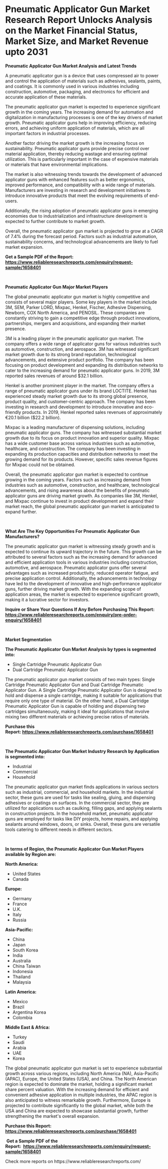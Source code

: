 <p><h1>Pneumatic Applicator Gun Market Research Report Unlocks Analysis on the Market Financial Status, Market Size, and Market Revenue upto 2031</h1></p><p><strong>Pneumatic Applicator Gun Market Analysis and Latest Trends</strong></p>
<p><p>A pneumatic applicator gun is a device that uses compressed air to power and control the application of materials such as adhesives, sealants, paints, and coatings. It is commonly used in various industries including construction, automotive, packaging, and electronics for efficient and accurate application of these materials.</p><p>The pneumatic applicator gun market is expected to experience significant growth in the coming years. The increasing demand for automation and digitalization in manufacturing processes is one of the key drivers of market growth. Pneumatic applicator guns help in improving efficiency, reducing errors, and achieving uniform application of materials, which are all important factors in industrial processes.</p><p>Another factor driving the market growth is the increasing focus on sustainability. Pneumatic applicator guns provide precise control over material application, thereby reducing wastage and ensuring optimal utilization. This is particularly important in the case of expensive materials or materials that have environmental implications.</p><p>The market is also witnessing trends towards the development of advanced applicator guns with enhanced features such as better ergonomics, improved performance, and compatibility with a wide range of materials. Manufacturers are investing in research and development initiatives to introduce innovative products that meet the evolving requirements of end-users.</p><p>Additionally, the rising adoption of pneumatic applicator guns in emerging economies due to industrialization and infrastructure development is expected to further contribute to market growth.</p><p>Overall, the pneumatic applicator gun market is projected to grow at a CAGR of 7.4% during the forecast period. Factors such as industrial automation, sustainability concerns, and technological advancements are likely to fuel market expansion.</p></p>
<p><strong>Get a Sample PDF of the Report:&nbsp; <a href="https://www.reliableresearchreports.com/enquiry/request-sample/1658401">https://www.reliableresearchreports.com/enquiry/request-sample/1658401</a></strong></p>
<p>&nbsp;</p>
<p><strong>Pneumatic Applicator Gun Major Market Players</strong></p>
<p><p>The global pneumatic applicator gun market is highly competitive and consists of several major players. Some key players in the market include 3M, SEM, Parker LORD, Mixpac, Henkel, Fischer, Adhesive Dispensing, Newborn, COX North America, and PENOSIL. These companies are constantly striving to gain a competitive edge through product innovations, partnerships, mergers and acquisitions, and expanding their market presence.</p><p>3M is a leading player in the pneumatic applicator gun market. The company offers a wide range of applicator guns for various industries such as automotive, construction, and aerospace. 3M has witnessed significant market growth due to its strong brand reputation, technological advancements, and extensive product portfolio. The company has been focusing on product development and expanding its distribution networks to cater to the increasing demand for pneumatic applicator guns. In 2019, 3M reported sales revenues of around $32.1 billion.</p><p>Henkel is another prominent player in the market. The company offers a range of pneumatic applicator guns under its brand LOCTITE. Henkel has experienced steady market growth due to its strong global presence, product quality, and customer-centric approach. The company has been investing in research and development to introduce innovative and eco-friendly products. In 2019, Henkel reported sales revenues of approximately €20.1 billion ($22.2 billion).</p><p>Mixpac is a leading manufacturer of dispensing solutions, including pneumatic applicator guns. The company has witnessed substantial market growth due to its focus on product innovation and superior quality. Mixpac has a wide customer base across various industries such as automotive, healthcare, and construction. The company has been investing in expanding its production capacities and distribution networks to meet the growing demand for its products. However, specific sales revenue figures for Mixpac could not be obtained.</p><p>Overall, the pneumatic applicator gun market is expected to continue growing in the coming years. Factors such as increasing demand from industries such as automotive, construction, and healthcare, technological advancements, and rising awareness about the benefits of pneumatic applicator guns are driving market growth. As companies like 3M, Henkel, and Mixpac continue to invest in product development and expand their market reach, the global pneumatic applicator gun market is anticipated to expand further.</p></p>
<p>&nbsp;</p>
<p><strong>What Are The Key Opportunities For Pneumatic Applicator Gun Manufacturers?</strong></p>
<p><p>The pneumatic applicator gun market is witnessing steady growth and is expected to continue its upward trajectory in the future. This growth can be attributed to several factors such as the increasing demand for advanced and efficient application tools in various industries including construction, automotive, and aerospace. Pneumatic applicator guns offer several advantages such as increased productivity, reduced operator fatigue, and precise application control. Additionally, the advancements in technology have led to the development of innovative and high-performance applicator guns, further driving market growth. With the expanding scope of application areas, the market is expected to experience significant growth, making it a lucrative sector for investors.</p></p>
<p><strong>Inquire or Share Your Questions If Any Before Purchasing This Report: <a href="https://www.reliableresearchreports.com/enquiry/pre-order-enquiry/1658401">https://www.reliableresearchreports.com/enquiry/pre-order-enquiry/1658401</a></strong></p>
<p>&nbsp;</p>
<p><strong>Market Segmentation</strong></p>
<p><strong>The Pneumatic Applicator Gun Market Analysis by types is segmented into:</strong></p>
<p><ul><li>Single Cartridge Pneumatic Applicator Gun</li><li>Dual Cartridge Pneumatic Applicator Gun</li></ul></p>
<p><p>The pneumatic applicator gun market consists of two main types: Single Cartridge Pneumatic Applicator Gun and Dual Cartridge Pneumatic Applicator Gun. A Single Cartridge Pneumatic Applicator Gun is designed to hold and dispense a single cartridge, making it suitable for applications that require only one type of material. On the other hand, a Dual Cartridge Pneumatic Applicator Gun is capable of holding and dispensing two cartridges simultaneously, making it ideal for applications that involve mixing two different materials or achieving precise ratios of materials.</p></p>
<p><strong>Purchase this Report:&nbsp;<a href="https://www.reliableresearchreports.com/purchase/1658401">https://www.reliableresearchreports.com/purchase/1658401</a></strong></p>
<p>&nbsp;</p>
<p><strong>The Pneumatic Applicator Gun Market Industry Research by Application is segmented into:</strong></p>
<p><ul><li>Industrial</li><li>Commercial</li><li>Household</li></ul></p>
<p><p>The pneumatic applicator gun market finds applications in various sectors such as industrial, commercial, and household markets. In the industrial sector, these guns are used for tasks like sealing, gluing, and dispensing adhesives or coatings on surfaces. In the commercial sector, they are utilized for applications such as caulking, filling gaps, and applying sealants in construction projects. In the household market, pneumatic applicator guns are employed for tasks like DIY projects, home repairs, and applying sealants around windows, doors, or sinks. Overall, these guns are versatile tools catering to different needs in different sectors.</p></p>
<p>&nbsp;</p>
<p><strong>In terms of Region, the Pneumatic Applicator Gun Market Players available by Region are:</strong></p>
<p>
    <p> <strong> North America: </strong>
        <ul>
            <li>United States</li>
            <li>Canada</li>
        </ul>
        </p> 
    <p> <strong> Europe: </strong>
        <ul>
            <li>Germany</li>
            <li>France</li>
            <li>U.K.</li>
            <li>Italy</li>
            <li>Russia</li>
        </ul>
        </p> 
    <p> <strong> Asia-Pacific: </strong>
        <ul>
            <li>China</li>
            <li>Japan</li>
            <li>South Korea</li>
            <li>India</li>
            <li>Australia</li>
            <li>China Taiwan</li>
            <li>Indonesia</li>
            <li>Thailand</li>
            <li>Malaysia</li>
        </ul>
        </p> 
    <p> <strong> Latin America: </strong>
        <ul>
            <li>Mexico</li>
            <li>Brazil</li>
            <li>Argentina Korea</li>
            <li>Colombia</li>
        </ul>
        </p> 
    <p> <strong> Middle East & Africa: </strong>
        <ul>
            <li>Turkey</li>
            <li>Saudi</li>
            <li>Arabia</li>
            <li>UAE</li>
            <li>Korea</li>
        </ul>
    </p>
    </p>
<p><p>The global pneumatic applicator gun market is set to experience substantial growth across various regions, including North America (NA), Asia-Pacific (APAC), Europe, the United States (USA), and China. The North American region is expected to dominate the market, holding a significant market share percent valuation. With the increasing demand for efficient and convenient adhesive application in multiple industries, the APAC region is also anticipated to witness remarkable growth. Furthermore, Europe is projected to contribute significantly to the global market, while both the USA and China are expected to showcase substantial growth, further strengthening the market's overall expansion.</p></p>
<p><strong>Purchase this Report: <a href="https://www.reliableresearchreports.com/purchase/1658401">https://www.reliableresearchreports.com/purchase/1658401</a></strong></p>
<p>&nbsp;<strong>Get a Sample PDF of the Report:&nbsp;&nbsp;<a href="https://www.reliableresearchreports.com/enquiry/request-sample/1658401">https://www.reliableresearchreports.com/enquiry/request-sample/1658401</a></strong></p>
<p><strong></strong></p>
<p>Check more reports on https://www.reliableresearchreports.com/</p>
